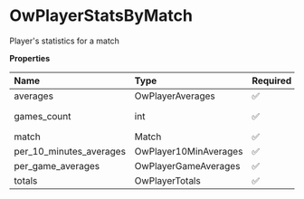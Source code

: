 # OwPlayerStatsByMatch

Player's statistics for a match

**Properties**

| Name                    | Type                  | Required | Description     |
| :---------------------- | :-------------------- | :------- | :-------------- |
| averages                | OwPlayerAverages      | ✅       |                 |
| games_count             | int                   | ✅       | Number of games |
| match                   | Match                 | ✅       |                 |
| per_10_minutes_averages | OwPlayer10MinAverages | ✅       |                 |
| per_game_averages       | OwPlayerGameAverages  | ✅       |                 |
| totals                  | OwPlayerTotals        | ✅       |                 |

<!-- This file was generated by liblab | https://liblab.com/ -->
